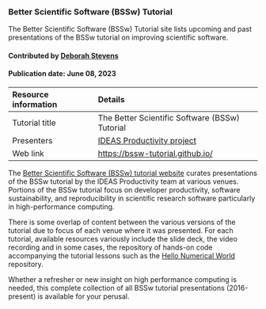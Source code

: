 ### Better Scientific Software (BSSw) Tutorial
<!-- deck text start --> 

The Better Scientific Software (BSSw) Tutorial site lists upcoming and past presentations of the BSSw tutorial on improving scientific software.

#### Contributed by [Deborah Stevens](https://github.com/haikudeb)
#### Publication date: June 08, 2023

Resource information | Details 
:--- | :--- 
Tutorial title  | The Better Scientific Software (BSSw) Tutorial 
Presenters | [IDEAS Productivity project](mailto:IDEASProductivity@gmail.com)
Web link | https://bssw-tutorial.github.io/

The [Better Scientific Software (BSSw) tutorial website](https://bssw-tutorial.github.io) curates presentations of the BSSw tutorial by the IDEAS Productivity team at various venues.
Portions of the BSSw tutorial focus on developer productivity, software sustainability, and reproducibility in scientific research software particularly in high-performance computing.

There is some overlap of content between the various versions of the tutorial due to focus of each venue where it was presented.
For each tutorial, available resources variously include the slide deck, the video recording and in some cases, the repository of hands-on code accompanying the tutorial lessons such as the [Hello Numerical World](https://github.com/bssw-tutorial/hello-numerical-world-2021-11-15-sc) repository.

Whether a refresher or new insight on high performance computing is needed, this complete collection of all BSSw tutorial presentations (2016-present) is available for your perusal. 

<!---
Publish: yes
Topics: Software Engineering, Online Learning, In-Person Learning, Software Process Improvement, Development Tools, Refactoring, Licensing, Testing
--->
